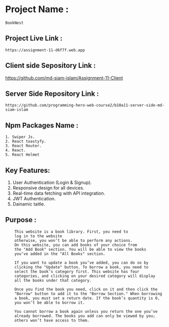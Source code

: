 # Project Name :
    BookNest

## Project Live Link :
    https://assignment-11-d6f7f.web.app

## Client side Sepository Link :

  https://github.com/md-siam-islam/Assignment-11-Client


## Server Side Repository Link :
    https://github.com/programming-hero-web-course2/b10a11-server-side-md-siam-islam

## Npm Packages Name :
    1. Swiper Js.
    2. React toastyfy.
    3. React Router.
    4. React.
    5. React Helmet

## Key Features:

1. User Authentication (Login & Signup).
2. Responsive design for all devices.
3. Real-time data fetching with API integration.
4. JWT Authentication.
5. Dainamic taitle.


## Purpose :

        This website is a book library. First, you need to
        log in to the website
        otherwise, you won’t be able to perform any actions.
        On this website, you can add books of your choice from
        the "Add Book" section. You will be able to view the books
        you’ve added in the "All Books" section.

        If you want to update a book you’ve added, you can do so by 
        clicking the "Update" button. To borrow a book, you need to
        select the book’s category first. This website has four
        categories, and clicking on your desired category will display
        all the books under that category.

        Once you find the book you need, click on it and then click the 
        "Borrow" button to add it to the "Borrow Section." When borrowing 
        a book, you must set a return date. If the book’s quantity is 0, 
        you won’t be able to borrow it.

        You cannot borrow a book again unless you return the one you’ve
        already borrowed. The books you add can only be viewed by you;
        others won’t have access to them.